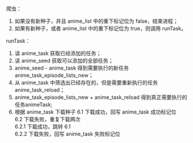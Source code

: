 爬虫：
1. 如果没有新种子，并且 anime_list 中的重下标记位为 false，结束进程；
2. 如果有新种子，或者 anime_list 中的重下标记位为 true，则调用 runTask。

runTask：
1. 读 anime_task 获取已经添加的任务；
2. 读 anime_seed 获取可以添加的全部任务；
3. anime_seed - anime_task 得到需要执行的新任务 anime_task_episode_lists_new；
4. 从 anime_task 中筛选出已经存在的，但是需要重新执行的任务 anime_task_reload；
5. anime_task_episode_lists_new + anime_task_reload 得到真正需要执行的任务animeTask;
6. 根据 anime_task 下载种子
   6.1 下载成功，回写 anime_task 成功标记位  
   6.2 下载失败，重复下载两次  
     6.2.1 下载成功，跳转 6.1  
     6.2.2 下载失败，回写 anime_task 失败标记位  
